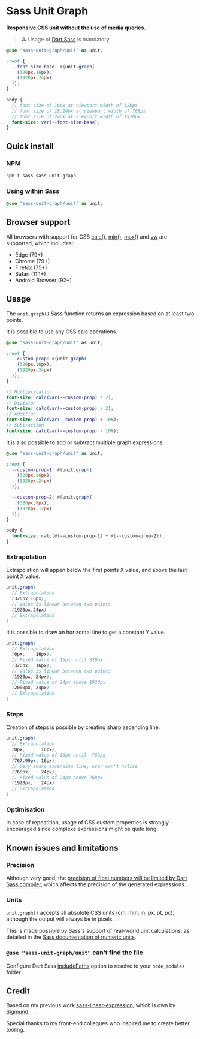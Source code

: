 # Sass Unit Graph
**Responsive CSS unit without the use of media queries.**

> :warning: Usage of [Dart Sass](https://github.com/sass/dart-sass) is mandatory.

```scss
@use "sass-unit-graph/unit" as unit;

:root {
  --font-size-base: #{unit.graph(
    (320px,16px), 
    (1920px,24px)
  )};
}

body {
  // font size of 16px at viewport width of 320px
  // font size of 18.24px at viewport width of 768px
  // font size of 24px at viewport width of 1920px
  font-size: var(--font-size-base);
}
```

## Quick install

### NPM

```bash
npm i sass sass-unit-graph
```

### Using within Sass

```scss
@use "sass-unit-graph/unit" as unit;
```

## Browser support

All browsers with support for CSS [calc()](https://caniuse.com/#search=calc), 
[min()](https://caniuse.com/#search=min()), [max()](https://caniuse.com/#search=max()) 
and [vw](https://caniuse.com/#search=vw) are supported, which includes:

* Edge (79+)
* Chrome (79+)
* Firefox (75+)
* Safari (11.1+)
* Android Browser (92+)

## Usage

The `unit.graph()` Sass function returns an expression based 
on at least two points.

It is possible to use any CSS calc operations.

```scss
@use "sass-unit-graph/unit" as unit;

:root {
  --custom-prop: #{unit.graph(
    (320px,16px), 
    (1920px,24px)
  )};
}

// Multiplication
font-size: calc(var(--custom-prop) * 2);
// Division
font-size: calc(var(--custom-prop) / 2);
// Addition
font-size: calc(var(--custom-prop) + 10%);
// Subtraction
font-size: calc(var(--custom-prop) - 10%);
```

It is also possible to add or subtract multiple graph expressions:

```scss
@use "sass-unit-graph/unit" as unit;

:root {
  --custom-prop-1: #{unit.graph(
    (320px,16px),
    (1920px,24px)
  )};

  --custom-prop-2: #{unit.graph(
    (320px,8px),
    (1920px,12px)
  )};
}

body {
  font-size: calc(#{--custom-prop-1} + #{--custom-prop-2});
}
```

### Extrapolation

Extrapolation will appen below the first points X value, 
and above the last point X value.

```scss
unit.graph(
  // Extrapolation
  (320px,16px), 
  // Value is linear between two points
  (1920px,24px)
  // Extrapolation
)
```

It is possible to draw an horizontal line to get 
a constant Y value.

```scss
unit.graph(
  // Extrapolation
  (0px,    16px),
  // Fixed value of 16px until 320px
  (320px,  16px), 
  // Value is linear between two points
  (1920px, 24px), 
  // Fixed value of 24px above 1920px
  (2000px, 24px)
  // Extrapolation
)
```

### Steps

Creation of steps is possible by creating sharp ascending line.

```scss
unit.graph(
  // Extrapolation
  (0px,      16px),
  // Fixed value of 16px until ~768px
  (767.99px, 16px), 
  // Very sharp ascending line, user won't notice
  (768px,    24px), 
  // Fixed value of 24px above 768px
  (1920px,   24px)
  // Extrapolation
)
```

### Optimisation

In case of repeatition, usage of CSS custom properties is strongly  
encouraged since complexe expressions might be quite long.

## Known issues and limitations

### Precision

Although very good, the 
[precision of float numbers will be limited by Dart Sass compiler](https://sass-lang.com/documentation/values/numbers#precision), 
which affects the precision of the generated expressions.

### Units

`unit.graph()` accepts all absolute CSS units (cm, mm, in, px, pt, pc), 
although the output will always be in pixels.

This is made possible by Sass's support of real-world unit calculations, as detailed in the
[Sass documentation of numeric units](https://sass-lang.com/documentation/operators/numeric#units).

### `@use "sass-unit-graph/unit"` can't find the file

Configure Dart Sass [includePaths](https://github.com/sass/node-sass#includepaths)
option to resolve to your `node_modules` folder.

## Credit

Based on my previous work [sass-linear-expression](https://github.com/sigmundftw/sass-linear-expression), which is own by [Sigmund](https://github.com/sigmundftw).

Special thanks to my front-end collegues who inspired me to create better tooling.
